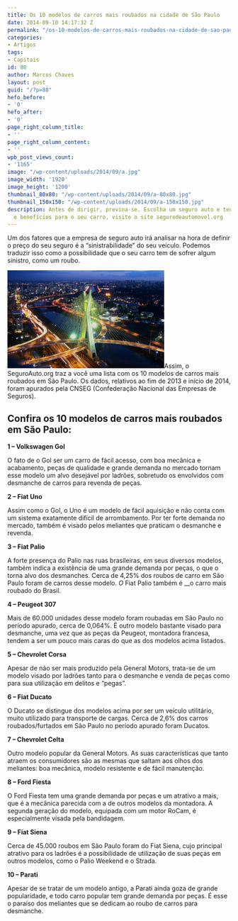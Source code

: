 ```yaml
---
title: Os 10 modelos de carros mais roubados na cidade de São Paulo
date: 2014-09-10 14:17:32 Z
permalink: "/os-10-modelos-de-carros-mais-roubados-na-cidade-de-sao-paulo"
categories:
- Artigos
tags:
- Capitais
id: 88
author: Marcos Chaves
layout: post
guid: "/?p=88"
hefo_before:
- '0'
hefo_after:
- '0'
page_right_column_title:
- ''
page_right_column_content:
- ''
wpb_post_views_count:
- '1165'
image: "/wp-content/uploads/2014/09/a.jpg"
image_width: '1920'
image_height: '1200'
thumbnail_80x80: "/wp-content/uploads/2014/09/a-80x80.jpg"
thumbnail_150x150: "/wp-content/uploads/2014/09/a-150x150.jpg"
description: Antes de dirigir, previna-se. Escolha um seguro auto e tenha serviços
  e benefícios para o seu carro, visite o site segurodeautomovel.org
---
```


Um dos fatores que a empresa de seguro auto irá analisar na hora de definir o preço do seu seguro é a “sinistrabilidade” do seu veículo. Podemos traduzir isso como a possibilidade que o seu carro tem de sofrer algum sinistro, como um roubo.

[<img class="alignleft wp-image-3297" title="Os 10 modelos de carros mais roubados na cidade de São Paulo" src="/wp-content/uploads/2014/09/a-1024x640.jpg" alt="Os 10 modelos de carros mais roubados na cidade de São Paulo" width="354" height="221" />](/wp-content/uploads/2014/09/a.jpg)Assim, o SeguroAuto.org traz a você uma lista com os 10 modelos de carros mais roubados em São Paulo. Os dados, relativos ao fim de 2013 e início de 2014, foram apurados pela CNSEG (Confederação Nacional das Empresas de Seguros).

## Confira os 10 modelos de carros mais roubados em São Paulo:

**1 – Volkswagen Gol**
  
O fato de o Gol ser um carro de fácil acesso, com boa mecânica e acabamento, peças de qualidade e grande demanda no mercado tornam esse modelo um alvo desejável por ladrões, sobretudo os envolvidos com desmanche de carros para revenda de peças.

**2 – Fiat Uno**
  
Assim como o Gol, o Uno é um modelo de fácil aquisição e não conta com um sistema exatamente difícil de arrombamento. Por ter forte demanda no mercado, também é visado pelos meliantes que praticam o desmanche e revenda.

**3 – Fiat Palio**
  
A forte presença do Palio nas ruas brasileiras, em seus diversos modelos, também indica a existência de uma grande demanda por peças, o que o torna alvo dos desmanches. Cerca de 4,25% dos roubos de carro em São Paulo foram de carros desse modelo. _O_ Fiat Palio também é __o carro mais roubado do Brasil.

**4 – Peugeot 307**
  
Mais de 60.000 unidades desse modelo foram roubadas em São Paulo no período apurado, cerca de 0,064%. É outro modelo bastante visado para desmanche, uma vez que as peças da Peugeot, montadora francesa, tendem a ser um pouco mais caras do que as dos modelos acima listados.

**5 – Chevrolet Corsa**
  
Apesar de não ser mais produzido pela General Motors, trata-se de um modelo visado por ladrões tanto para o desmanche e venda de peças como para sua utilização em delitos e “pegas”.

**6 – Fiat Ducato**
  
O Ducato se distingue dos modelos acima por ser um veículo utilitário, muito utilizado para transporte de cargas. Cerca de 2,6% dos carros roubados/furtados em São Paulo no período apurado foram Ducatos.

**7 – Chevrolet Celta**
  
Outro modelo popular da General Motors. As suas características que tanto atraem os consumidores são as mesmas que saltam aos olhos dos meliantes: boa mecânica, modelo resistente e de fácil manutenção.

**8 – Ford Fiesta**
  
O Ford Fiesta tem uma grande demanda por peças e um atrativo a mais, que é a mecânica parecida com a de outros modelos da montadora. A segunda geração do modelo, equipada com um motor RoCam, é especialmente visada pela bandidagem.

**9 – Fiat Siena**
  
Cerca de 45.000 roubos em São Paulo foram do Fiat Siena, cujo principal atrativo para os ladrões é a possibilidade de utilização de suas peças em outros modelos, como o Palio Weekend e o Strada.

**10 – Parati**
  
Apesar de se tratar de um modelo antigo, a Parati ainda goza de grande popularidade, e todo carro popular tem grande demanda por peças. É esse o paraíso dos meliantes que se dedicam ao roubo de carros para desmanche.